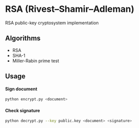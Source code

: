 # RSA (Rivest–Shamir–Adleman)
RSA public-key cryptosystem implementation

## Algorithms
- RSA
- SHA-1
- Miller-Rabin prime test

## Usage
#### Sign document
```bash
python encrypt.py <document>
```

#### Check signature
```bash
python decrypt.py --key public.key <document> <signature>
```


